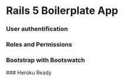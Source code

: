 # Rails 5 Boilerplate App

### User authentification
### Roles and Permissions
### Bootstrap with Bootswatch
### Heroku Ready